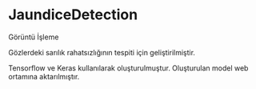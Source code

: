 # JaundiceDetection
Görüntü İşleme

Gözlerdeki sarılık rahatsızlığının tespiti için geliştirilmiştir.

Tensorflow ve Keras kullanılarak oluşturulmuştur. Oluşturulan model web ortamına aktarılmıştır.
